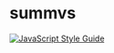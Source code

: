 # summvs

[![JavaScript Style Guide](https://cdn.rawgit.com/feross/standard/master/badge.svg)](https://github.com/feross/standard)

